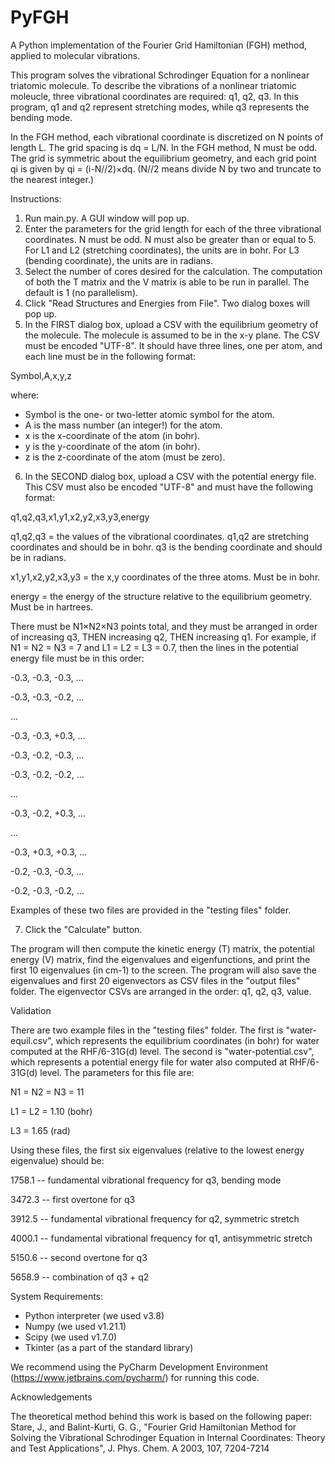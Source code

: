 # PyFGH
A Python implementation of the Fourier Grid Hamiltonian (FGH) method, applied to molecular vibrations.

This program solves the vibrational Schrodinger Equation for a nonlinear triatomic molecule.
To describe the vibrations of a nonlinear triatomic moleucle, three vibrational coordinates are required: q1, q2, q3.
In this program, q1 and q2 represent stretching modes, while q3 represents the bending mode.

In the FGH method, each vibrational coordinate is discretized on N points of length L.  The grid spacing is dq = L/N.  In the FGH method, N must be odd.
The grid is symmetric about the equilibrium geometry, and each grid point qi is given by qi = (i-N//2)×dq.  (N//2 means divide N by two and truncate to the nearest integer.)

Instructions:
1. Run main.py.  A GUI window will pop up.
2. Enter the parameters for the grid length for each of the three vibrational coordinates.   N must be odd.  N must also be greater than or equal to 5.  For L1 and L2 (stretching coordinates), the units are in bohr.  For L3 (bending coordinate), the units are in radians.
3. Select the number of cores desired for the calculation.  The computation of both the T matrix and the V matrix is able to be run in parallel.  The default is 1 (no parallelism).
4. Click "Read Structures and Energies from File".  Two dialog boxes will pop up.
5. In the FIRST dialog box, upload a CSV with the equilibrium geometry of the molecule.  The molecule is assumed to be in the x-y plane.  The CSV must be encoded "UTF-8".  It should have three lines, one per atom, and each line must be in the following format:

Symbol,A,x,y,z

where:
* Symbol is the one- or two-letter atomic symbol for the atom.
* A is the mass number (an integer!) for the atom.
* x is the x-coordinate of the atom (in bohr).
* y is the y-coordinate of the atom (in bohr).
* z is the z-coordinate of the atom (must be zero).

6. In the SECOND dialog box, upload a CSV with the potential energy file.  This CSV must also be encoded "UTF-8" and must have the following format:

q1,q2,q3,x1,y1,x2,y2,x3,y3,energy

q1,q2,q3 = the values of the vibrational coordinates.  q1,q2 are stretching coordinates and should be in bohr.  q3 is the bending coordinate and should be in radians.

x1,y1,x2,y2,x3,y3 = the x,y coordinates of the three atoms.  Must be in bohr.

energy = the energy of the structure relative to the equilibrium geometry.  Must be in hartrees.

There must be N1×N2×N3 points total, and they must be arranged in order of increasing q3, THEN increasing q2, THEN increasing q1.  For example, if N1 = N2 = N3 = 7  and L1 = L2 = L3 = 0.7, then the lines in the potential energy file must be in this order:

-0.3, -0.3, -0.3, ...

-0.3, -0.3, -0.2, ...

...

-0.3, -0.3, +0.3, ...

-0.3, -0.2, -0.3, ...

-0.3, -0.2, -0.2, ...

...

-0.3, -0.2, +0.3, ...

...

-0.3, +0.3, +0.3, ...

-0.2, -0.3, -0.3, ...

-0.2, -0.3, -0.2, ...

Examples of these two files are provided in the "testing files" folder.

7. Click the "Calculate" button.

The program will then compute the kinetic energy (T) matrix, the potential energy (V) matrix, find the eigenvalues and eigenfunctions, and print the first 10 eigenvalues (in cm-1) to the screen.  The program will also save the eigenvalues and first 20 eigenvectors as CSV files in the "output files" folder. The eigenvector CSVs are arranged in the order: q1, q2, q3, value.

Validation

There are two example files in the "testing files" folder.
The first is "water-equil.csv", which represents the equilibrium coordinates (in bohr) for water computed at the RHF/6-31G(d) level.
The second is "water-potential.csv", which represents a potential energy file for water also computed at RHF/6-31G(d) level.  The parameters for this file are:

N1 = N2 = N3 = 11

L1 = L2 = 1.10 (bohr)

L3 = 1.65 (rad)

Using these files, the first six eigenvalues (relative to the lowest energy eigenvalue) should be:

1758.1 -- fundamental vibrational frequency for q3, bending mode

3472.3 -- first overtone for q3

3912.5 -- fundamental vibrational frequency for q2, symmetric stretch

4000.1 -- fundamental vibrational frequency for q1, antisymmetric stretch

5150.6 -- second overtone for q3

5658.9 -- combination of q3 + q2

System Requirements:
* Python interpreter (we used v3.8)
* Numpy (we used v1.21.1)
* Scipy (we used v1.7.0)
* Tkinter (as a part of the standard library)

We recommend using the PyCharm Development Environment (https://www.jetbrains.com/pycharm/) for running this code.

Acknowledgements

The theoretical method behind this work is based on the following paper:
Stare, J., and Balint-Kurti, G. G., "Fourier Grid Hamiltonian Method for Solving the Vibrational Schrodinger Equation in Internal Coordinates: Theory and Test Applications", J. Phys. Chem. A 2003, 107, 7204-7214

